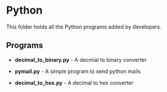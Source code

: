 # Python

  This folder holds all the Python programs added by developers. 


## Programs

- **decimal_to_binary.py** - A decmial to binary converter

- **pymail.py** - A simple program to send python mails

- **decimal_to_hex.py** - A decimal to hex converter





